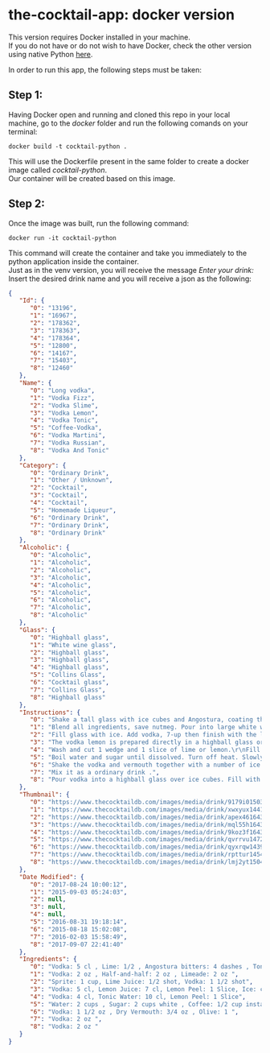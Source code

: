 # the-cocktail-app: docker version 
This version requires Docker installed in your machine.  
If you do not have or do not wish to have Docker, check the other version using native Python [here](https://github.com/Eldov/the-cocktail-app/blob/main/README.md).  
  
In order to run this app, the following steps must be taken:  
  
## **Step 1:**
Having Docker open and running and cloned this repo in your local machine, go to the *docker* folder and run the following comands on your terminal:  
```
docker build -t cocktail-python .
```
This will use the Dockerfile present in the same folder to create a docker image called *cocktail-python*.  
Our container will be created based on this image.  
  
## **Step 2:**


Once the image was built, run the following command:  
```
docker run -it cocktail-python
```

This command will create the container and take you immediately to the python application inside the container.  
Just as in the venv version, you will receive the message *Enter your drink:*  
Insert the desired drink name and you will receive a json as the following:  

```json  
{
   "Id": {
      "0": "13196",
      "1": "16967",
      "2": "178362",
      "3": "178363",
      "4": "178364",
      "5": "12800",
      "6": "14167",
      "7": "15403",
      "8": "12460"
   },
   "Name": {
      "0": "Long vodka",
      "1": "Vodka Fizz",
      "2": "Vodka Slime",
      "3": "Vodka Lemon",
      "4": "Vodka Tonic",
      "5": "Coffee-Vodka",
      "6": "Vodka Martini",
      "7": "Vodka Russian",
      "8": "Vodka And Tonic"
   },
   "Category": {
      "0": "Ordinary Drink",
      "1": "Other / Unknown",
      "2": "Cocktail",
      "3": "Cocktail",
      "4": "Cocktail",
      "5": "Homemade Liqueur",
      "6": "Ordinary Drink",
      "7": "Ordinary Drink",
      "8": "Ordinary Drink"
   },
   "Alcoholic": {
      "0": "Alcoholic",
      "1": "Alcoholic",
      "2": "Alcoholic",
      "3": "Alcoholic",
      "4": "Alcoholic",
      "5": "Alcoholic",
      "6": "Alcoholic",
      "7": "Alcoholic",
      "8": "Alcoholic"
   },
   "Glass": {
      "0": "Highball glass",
      "1": "White wine glass",
      "2": "Highball glass",
      "3": "Highball glass",
      "4": "Highball glass",
      "5": "Collins Glass",
      "6": "Cocktail glass",
      "7": "Collins Glass",
      "8": "Highball glass"
   },
   "Instructions": {
      "0": "Shake a tall glass with ice cubes and Angostura, coating the inside of the glass. Por the vodka onto this, add 1 slice of lime and squeeze juice out of remainder, mix with tonic, stir and voila you have a Long Vodka",
      "1": "Blend all ingredients, save nutmeg. Pour into large white wine glass and sprinkle nutmeg on top.",
      "2": "Fill glass with ice. Add vodka, 7-up then finish with the lime juice.",
      "3": "The vodka lemon is prepared directly in a highball glass or in a large tumbler: put 6-7 ice cubes in the glass, pour the vodka, lemonade and mix with a bar spoon. Finally decorate with a slice of lemon and, if you prefer, add a few mint leaves. Your vodka lemon is ready to be served.",
      "4": "Wash and cut 1 wedge and 1 slice of lime or lemon.\r\nFill a tumbler with fresh ice.\r\nPour the desired dose of vodka and top up with the tonic.\r\nSqueeze the lime wedge into the glass and decorate with the slice.\r\nThat's all, very simple: it's just the recipe for happiness!",
      "5": "Boil water and sugar until dissolved. Turn off heat. Slowly add dry instant coffee and continue stirring. Add a chopped vanilla bean to the vodka, then combine the cooled sugar syrup and coffee solution with the vodka. Cover tightly and shake vigorously each day for 3 weeks. Strain and filter. Its also best to let the sugar mixture cool completely so the vodka won't evaporate when its added. If you like a smoother feel to the liqueur you can add about 1 teaspoon of glycerine to the finished product.",
      "6": "Shake the vodka and vermouth together with a number of ice cubes, strain into a cocktail glass, add the olive and serve.",
      "7": "Mix it as a ordinary drink .",
      "8": "Pour vodka into a highball glass over ice cubes. Fill with tonic water, stir, and serve."
   },
   "Thumbnail": {
      "0": "https://www.thecocktaildb.com/images/media/drink/9179i01503565212.jpg",
      "1": "https://www.thecocktaildb.com/images/media/drink/xwxyux1441254243.jpg",
      "2": "https://www.thecocktaildb.com/images/media/drink/apex461643588115.jpg",
      "3": "https://www.thecocktaildb.com/images/media/drink/mql55h1643820632.jpg",
      "4": "https://www.thecocktaildb.com/images/media/drink/9koz3f1643821062.jpg",
      "5": "https://www.thecocktaildb.com/images/media/drink/qvrrvu1472667494.jpg",
      "6": "https://www.thecocktaildb.com/images/media/drink/qyxrqw1439906528.jpg",
      "7": "https://www.thecocktaildb.com/images/media/drink/rpttur1454515129.jpg",
      "8": "https://www.thecocktaildb.com/images/media/drink/lmj2yt1504820500.jpg"
   },
   "Date Modified": {
      "0": "2017-08-24 10:00:12",
      "1": "2015-09-03 05:24:03",
      "2": null,
      "3": null,
      "4": null,
      "5": "2016-08-31 19:18:14",
      "6": "2015-08-18 15:02:08",
      "7": "2016-02-03 15:58:49",
      "8": "2017-09-07 22:41:40"
   },
   "Ingredients": {
      "0": "Vodka: 5 cl , Lime: 1/2 , Angostura bitters: 4 dashes , Tonic water: 1 dl Schweppes , Ice: 4 ",
      "1": "Vodka: 2 oz , Half-and-half: 2 oz , Limeade: 2 oz ",
      "2": "Sprite: 1 cup, Lime Juice: 1/2 shot, Vodka: 1 1/2 shot",
      "3": "Vodka: 5 cl, Lemon Juice: 7 cl, Lemon Peel: 1 Slice, Ice: cubes",
      "4": "Vodka: 4 cl, Tonic Water: 10 cl, Lemon Peel: 1 Slice",
      "5": "Water: 2 cups , Sugar: 2 cups white , Coffee: 1/2 cup instant , Vanilla: 1/2, Vodka: 1 1/2 cup",
      "6": "Vodka: 1 1/2 oz , Dry Vermouth: 3/4 oz , Olive: 1 ",
      "7": "Vodka: 2 oz ",
      "8": "Vodka: 2 oz "
   }
}
```
